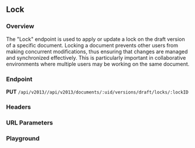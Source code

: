 ## Lock

### Overview

The "Lock" endpoint is used to apply or update a lock on the draft version of a specific document. Locking a document prevents other users from making concurrent modifications, thus ensuring that changes are managed and synchronized effectively. This is particularly important in collaborative environments where multiple users may be working on the same document.

### Endpoint
**PUT** `/api/v2013//api/v2013/documents/:uid/versions/draft/locks/:lockID`

### Headers
<!--@include: @/../components/common/header/authorization-realm.md-->

### URL Parameters
<!--@include: @/../components/common/url/uid-lockid.md-->

### Playground

<SwaggerUI :swaggerSpecs="swaggerLockSpecs" />